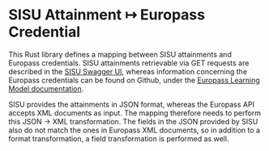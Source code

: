 # SISU Attainment ↦ Europass Credential

This Rust library defines a mapping between SISU attainments and Europass credentials.
SISU attainments retrievable via GET requests are described in
the [SISU Swagger UI](https://sis-tuni.funidata.fi/ori/swagger-ui.html#/attainment-controller/getAttainmentsUsingGET),
whereas information concerning the Europass credentials can be found on Github,
under the [Europass Learning Model documentation](https://github.com/european-commission-europass/Europass-Learning-Model/tree/master/Credentials).

SISU provides the attainments in JSON format, whereas the Europass API accepts XML documents as input.
The mapping therefore needs to perform this JSON → XML transformation.
The fields in the JSON provided by SISU also do not match the ones in Europass XML documents,
so in addition to a format transformation, a field transformation is performed as well.
